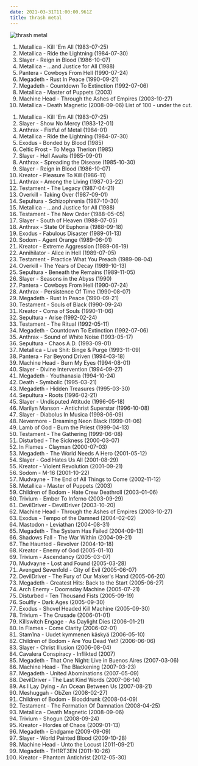 ```yaml
---
date: 2021-03-31T11:00:00.961Z
title: thrash metal
---
```

![thrash metal](http://coverartarchive.org/release/2236dd07-a2f3-466a-973d-9069001a89da/4648219389-250.jpg)
1. Metallica - Kill 'Em All (1983-07-25)
2. Metallica - Ride the Lightning (1984-07-30)
3. Slayer - Reign in Blood (1986-10-07)
4. Metallica - ...and Justice for All (1988)
5. Pantera - Cowboys From Hell (1990-07-24)
6. Megadeth - Rust In Peace (1990-09-21)
7. Megadeth - Countdown To Extinction (1992-07-06)
8. Metallica - Master of Puppets (2003)
9. Machine Head - Through the Ashes of Empires (2003-10-27)
10. Metallica - Death Magnetic (2008-09-06)
List of 100 - under the cut.
<!-- more -->

1. Metallica - Kill 'Em All (1983-07-25)
2. Slayer - Show No Mercy (1983-12-01)
3. Anthrax - Fistful of Metal (1984-01)
4. Metallica - Ride the Lightning (1984-07-30)
5. Exodus - Bonded by Blood (1985)
6. Celtic Frost - To Mega Therion (1985)
7. Slayer - Hell Awaits (1985-09-01)
8. Anthrax - Spreading the Disease (1985-10-30)
9. Slayer - Reign in Blood (1986-10-07)
10. Kreator - Pleasure To Kill (1986-11)
11. Anthrax - Among the Living (1987-03-22)
12. Testament - The Legacy (1987-04-21)
13. Overkill - Taking Over (1987-09-01)
14. Sepultura - Schizophrenia (1987-10-30)
15. Metallica - ...and Justice for All (1988)
16. Testament - The New Order (1988-05-05)
17. Slayer - South of Heaven (1988-07-05)
18. Anthrax - State Of Euphoria (1988-09-18)
19. Exodus - Fabulous Disaster (1989-01-13)
20. Sodom - Agent Orange (1989-06-01)
21. Kreator - Extreme Aggression (1989-06-19)
22. Annihilator - Alice in Hell (1989-07-05)
23. Testament - Practice What You Preach (1989-08-04)
24. Overkill - The Years of Decay (1989-10-13)
25. Sepultura - Beneath the Remains (1989-11-05)
26. Slayer - Seasons in the Abyss (1990)
27. Pantera - Cowboys From Hell (1990-07-24)
28. Anthrax - Persistence Of Time (1990-08-07)
29. Megadeth - Rust In Peace (1990-09-21)
30. Testament - Souls of Black (1990-09-24)
31. Kreator - Coma of Souls (1990-11-06)
32. Sepultura - Arise (1992-02-24)
33. Testament - The Ritual (1992-05-11)
34. Megadeth - Countdown To Extinction (1992-07-06)
35. Anthrax - Sound of White Noise (1993-05-17)
36. Sepultura - Chaos A.D. (1993-09-01)
37. Metallica - Live Shit: Binge & Purge (1993-11-09)
38. Pantera - Far Beyond Driven (1994-03-18)
39. Machine Head - Burn My Eyes (1994-08-01)
40. Slayer - Divine Intervention (1994-09-27)
41. Megadeth - Youthanasia (1994-10-24)
42. Death - Symbolic (1995-03-21)
43. Megadeth - Hidden Treasures (1995-03-30)
44. Sepultura - Roots (1996-02-21)
45. Slayer - Undisputed Attitude (1996-05-18)
46. Marilyn Manson - Antichrist Superstar (1996-10-08)
47. Slayer - Diabolus In Musica (1998-06-09)
48. Nevermore - Dreaming Neon Black (1999-01-06)
49. Lamb of God - Burn the Priest (1999-04-13)
50. Testament - The Gathering (1999-06-08)
51. Disturbed - The Sickness (2000-03-07)
52. In Flames - Clayman (2000-07-03)
53. Megadeth - The World Needs A Hero (2001-05-12)
54. Slayer - God Hates Us All (2001-08-29)
55. Kreator - Violent Revolution (2001-09-21)
56. Sodom - M-16 (2001-10-22)
57. Mudvayne - The End of All Things to Come (2002-11-12)
58. Metallica - Master of Puppets (2003)
59. Children of Bodom - Hate Crew Deathroll (2003-01-06)
60. Trivium - Ember To Inferno (2003-09-29)
61. DevilDriver - DevilDriver (2003-10-20)
62. Machine Head - Through the Ashes of Empires (2003-10-27)
63. Exodus - Tempo of the Damned (2004-02-02)
64. Mastodon - Leviathan (2004-08-31)
65. Megadeth - The System Has Failed (2004-09-13)
66. Shadows Fall - The War Within (2004-09-21)
67. The Haunted - Revolver (2004-10-18)
68. Kreator - Enemy of God (2005-01-10)
69. Trivium - Ascendancy (2005-03-07)
70. Mudvayne - Lost and Found (2005-03-28)
71. Avenged Sevenfold - City of Evil (2005-06-07)
72. DevilDriver - The Fury of Our Maker's Hand (2005-06-20)
73. Megadeth - Greatest Hits: Back to the Start (2005-06-27)
74. Arch Enemy - Doomsday Machine (2005-07-21)
75. Disturbed - Ten Thousand Fists (2005-09-19)
76. Soulfly - Dark Ages (2005-09-30)
77. Exodus - Shovel Headed Kill Machine (2005-09-30)
78. Trivium - The Crusade (2006-01-01)
79. Killswitch Engage - As Daylight Dies (2006-01-21)
80. In Flames - Come Clarity (2006-02-01)
81. Stam1na - Uudet kymmenen käskyä (2006-05-10)
82. Children of Bodom - Are You Dead Yet? (2006-06-06)
83. Slayer - Christ Illusion (2006-08-04)
84. Cavalera Conspiracy - Inflikted (2007)
85. Megadeth - That One Night: Live in Buenos Aires (2007-03-06)
86. Machine Head - The Blackening (2007-03-23)
87. Megadeth - United Abominations (2007-05-09)
88. DevilDriver - The Last Kind Words (2007-06-14)
89. As I Lay Dying - An Ocean Between Us (2007-08-21)
90. Meshuggah - ObZen (2008-02-27)
91. Children of Bodom - Blooddrunk (2008-04-09)
92. Testament - The Formation Of Damnation (2008-04-25)
93. Metallica - Death Magnetic (2008-09-06)
94. Trivium - Shogun (2008-09-24)
95. Kreator - Hordes of Chaos (2009-01-13)
96. Megadeth - Endgame (2009-09-09)
97. Slayer - World Painted Blood (2009-10-28)
98. Machine Head - Unto the Locust (2011-09-21)
99. Megadeth - TH1RT3EN (2011-10-26)
100. Kreator - Phantom Antichrist (2012-05-30)
